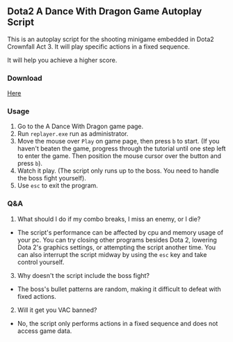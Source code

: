 ## Dota2 A Dance With Dragon Game Autoplay Script

This is an autoplay script for the shooting minigame embedded in Dota2 Crownfall Act 3. It will play specific actions in a fixed sequence.

It will help you achieve a higher score.

### Download
[Here](https://github.com/BurgerNight/Dota2-ADanceWIthDragon-Script/releases)

### Usage

1. Go to the A Dance With Dragon game page.
2. Run `replayer.exe` run as administrator.
3. Move the mouse over `Play` on game page, then press `b` to start. (If you haven't beaten the game, progress through the tutorial until one step left to enter the game. Then position the mouse cursor over the button and press `b`).
4. Watch it play. (The script only runs up to the boss. You need to handle the boss fight yourself).
5. Use `esc` to exit the program.


### Q&A
1. What should I do if my combo breaks, I miss an enemy, or I die?

* The script's performance can be affected by cpu and memory usage of your pc. You can try closing other programs besides Dota 2, lowering Dota 2's graphics settings, or attempting the script another time. You can also interrupt the script midway by using the `esc` key and take control yourself.

3. Why doesn't the script include the boss fight?

* The boss's bullet patterns are random, making it difficult to defeat with fixed actions.

2. Will it get you VAC banned?

* No, the script only performs actions in a fixed sequence and does not access game data.